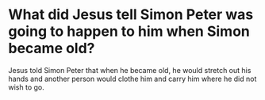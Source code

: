 # What did Jesus tell Simon Peter was going to happen to him when Simon became old?

Jesus told Simon Peter that when he became old, he would stretch out his hands and another person would clothe him and carry him where he did not wish to go.
